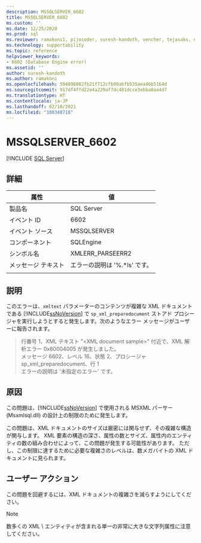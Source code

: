 ```yaml
---
description: MSSQLSERVER_6602
title: MSSQLSERVER_6602
ms.custom: ''
ms.date: 12/25/2020
ms.prod: sql
ms.reviewer: ramakoni1, pijocoder, suresh-kandoth, vencher, tejasaks, docast
ms.technology: supportability
ms.topic: reference
helpviewer_keywords:
- 6602 (Database Engine error)
ms.assetid: ''
author: suresh-kandoth
ms.author: ramakoni
ms.openlocfilehash: 594898082fb21f712cfb99abfb535aea46b5164d
ms.sourcegitcommit: 917df4ffd22e4a229af7dc481dcce3ebba0aa4d7
ms.translationtype: HT
ms.contentlocale: ja-JP
ms.lasthandoff: 02/10/2021
ms.locfileid: "100348718"
---
```

# <a name="mssqlserver_6602"></a>MSSQLSERVER_6602
 [!INCLUDE [SQL Server](../../includes/applies-to-version/sqlserver.md)]

## <a name="details"></a>詳細

|属性|値|
|---|---|
|製品名|SQL Server|
|イベント ID|6602|
|イベント ソース|MSSQLSERVER|
|コンポーネント|SQLEngine|
|シンボル名|XMLERR_PARSEERR2|
|メッセージ テキスト|エラーの説明は '%.*ls' です。|
||

## <a name="explanation"></a>説明

このエラーは、`xmltext` パラメーターのコンテンツが複雑な XML ドキュメントである [!INCLUDE[ssNoVersion](../../includes/ssnoversion-md.md)] で `sp_xml_preparedocument` ストアド プロシージャを実行しようとすると発生します。次のようなエラー メッセージがユーザーに報告されます。

> 行番号 1、XML テキスト "\<XML document sample>" 付近で、XML 解析エラー 0x80004005 が発生しました。  
メッセージ 6602、レベル 16、状態 2、プロシージャ sp_xml_preparedocument、行 1  
エラーの説明は '未指定のエラー' です。

## <a name="cause"></a>原因

この問題は、[!INCLUDE[ssNoVersion](../../includes/ssnoversion-md.md)] で使用される MSXML パーサー (Msxmlsql.dll) の設計上の制限のために発生します。

この問題は、XML ドキュメントのサイズは厳密には関与せず、その複雑な構造が関与します。 XML 要素の構造の深さ、属性の数とサイズ、属性内のエンティティの数の組み合わせによって、この問題が発生する可能性があります。 ただし、この制限に達するために必要な複雑さのレベルは、数メガバイトの XML ドキュメントに見られます。

## <a name="user-action"></a>ユーザー アクション

この問題を回避するには、XML ドキュメントの複雑さを減らすようにしてください。

> [!NOTE]
> 数多くの XML \ エンティティが含まれる単一の非常に大きな文字列属性に注意してください。
